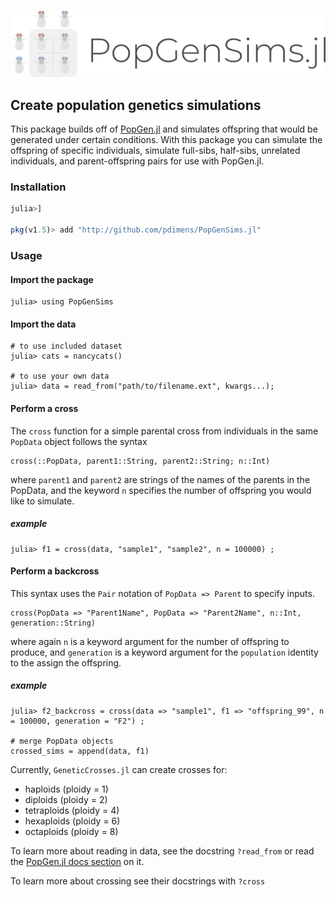![logo](PopGenSims.png)

## Create population genetics simulations

This package builds off of [PopGen.jl](http://github.com/pdimens/PopGen.jl) and 
simulates offspring that would be generated under certain conditions. With this package you can simulate the offspring of specific individuals, simulate full-sibs, half-sibs, unrelated individuals, and parent-offspring pairs for use with PopGen.jl.

### Installation
```julia
julia>]

pkg(v1.5)> add "http://github.com/pdimens/PopGenSims.jl"
```

### Usage
#### Import the package
```
julia> using PopGenSims
```

#### Import the data
```
# to use included dataset
julia> cats = nancycats()

# to use your own data
julia> data = read_from("path/to/filename.ext", kwargs...);
```

#### Perform a cross
The `cross` function for a simple parental cross from individuals in the same `PopData` object follows the syntax
```
cross(::PopData, parent1::String, parent2::String; n::Int)
```
where `parent1` and `parent2` are strings of the names of the parents in the PopData, and the keyword `n` specifies the number of offspring you would like to simulate.

##### example
```
julia> f1 = cross(data, "sample1", "sample2", n = 100000) ;
```

#### Perform a backcross
This syntax uses the `Pair` notation of `PopData => Parent` to specify inputs.
```
cross(PopData => "Parent1Name", PopData => "Parent2Name", n::Int, generation::String)
```
where again `n` is a keyword argument for the number of offspring to produce, and `generation` is a keyword argument for the `population` identity to the assign the offspring.

##### example
``` 
julia> f2_backcross = cross(data => "sample1", f1 => "offspring_99", n = 100000, generation = "F2") ;

# merge PopData objects
crossed_sims = append(data, f1)
```

Currently, `GeneticCrosses.jl` can create crosses for:
- haploids (ploidy = 1)
- diploids (ploidy = 2)
- tetraploids (ploidy = 4) 
- hexaploids (ploidy = 6)
- octaploids (ploidy = 8)

To learn more about reading in data, see the docstring `?read_from` or read the [PopGen.jl docs section](https://pdimens.github.io/PopGen.jl/docs/io/file_import) on it.

To learn more about crossing see their docstrings with `?cross`
